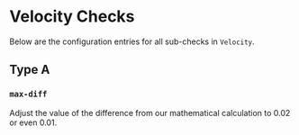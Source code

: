 # Velocity Checks

Below are the configuration entries for all sub-checks in `Velocity`.

## Type A

### `max-diff`
Adjust the value of the difference from our mathematical calculation to 0.02 or even 0.01.
